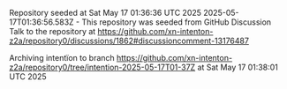 Repository seeded at Sat May 17 01:36:36 UTC 2025
 2025-05-17T01:36:56.583Z - This repository was seeded from GitHub Discussion Talk to the repository at https://github.com/xn-intenton-z2a/repository0/discussions/1862#discussioncomment-13176487

Archiving intentïon to branch https://github.com/xn-intenton-z2a/repository0/tree/intention-2025-05-17T01-37Z at Sat May 17 01:38:01 UTC 2025
